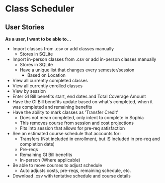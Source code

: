 # Class Scheduler 

## User Stories
**As a user, I want to be able to...**
- Import classes from .csv or add classes manually
    - Stores in SQLite
- Import in-person classes from .csv or add in-person classes manually
    - Stores in SQLite
    - Have a unique list that changes every semester/session
        - Based on Location
- View all currently completed classes
- View all currently enrolled classes
- View by session
- Enter GI Bill benefits start, end dates and Total Coverage Amount
- Have the GI Bill benefits update based on what's completed, when it was completed and remaining benefits
- Have the ability to mark classes as 'Transfer Credit'
    - Does not mean completed, only intent to complete in Sophia
    - This removes course from session and cost projections
    - Fits into session that allows for pre-req satisfaction
- See an estimated course schedule that accounts for:
    - Transfers (Not included in enrollment, but IS included in pre-req and completion date)
    - Pre-reqs
    - Remaining GI Bill benefits
    - In-person (Where applicable)
- Be able to move courses to adjust schedule
    - Auto adjusts costs, pre-reqs, remaining schedule, etc.
- Download .csv with tentative schedule and course details